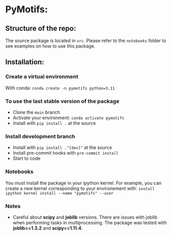 # PyMotifs:

## Structure of the repo:

The source package is located in `src`. Please refer to the `notebooks`
folder to see examples on how to use this package.

## Installation:

### Create a virtual environment

With conda: `conda create -n pymotifs python=3.11`

### To use the last stable version of the package

- Clone the `main` branch
- Activate your environment: `conda activate pymotifs`
- Install with `pip install .` at the source

### Install development branch

- Install with `pip install ."[dev]"` at the source
- Install pre-commit hooks with `pre-commit install`
- Start to code

### Notebooks

You must install the package in your ipython kernel. For example, you can
create a new kernel corresponding to your environement with: `install
ipython kernel install --name "pymotifs" --user`


### Notes

- Careful about **scipy** and **joblib** versions. There are issues with
  joblib when performing tasks in multiprocessing. The package was tested
  with **joblib==1.3.2** and **scipy==1.11.4**.

